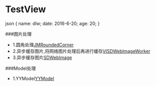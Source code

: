 # TestView

json {
  name: dlw;
  date: 2016-6-20;
  age: 20;
}

###图片处理
- 1.圆角处理[JMRoundedCorner](https://github.com/raozhizhen/JMRoundedCorner)
- 2.异步缓存图片,将网络图片处理后再进行缓存[VISDWebImageWorker](https://github.com/vitoziv/VISDWebImageWorker)
- 3.异步缓存图片[SDWebImage](https://github.com/rs/SDWebImage)

###Model处理
- 1.YYModel[YYModel](https://github.com/ibireme/YYModel)
